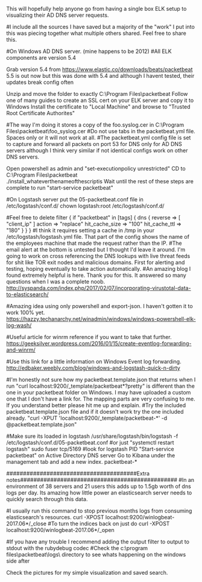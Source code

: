 This will hopefully help anyone go from having a single box ELK setup to visualizing their AD DNS server requests.
 
#I include all the sources I have saved but a majority of the "work" I put into this was piecing together what multiple others shared. Feel free to share this. 

#On Windows AD DNS server. (mine happens to be 2012)
#All ELK components are version 5.4

Grab version 5.4 from https://www.elastic.co/downloads/beats/packetbeat
5.5 is out now but this was done with 5.4 and although I havent tested, their updates break config often


Unzip and move the folder to exactly C:\Program Files\packetbeat
Follow one of many guides to create an SSL cert on your ELK server and copy it to Windows
Install the certificate to "Local Machine" and browse to "Trusted Root Certificate Authorites"

#The way I'm doing it stores a copy of the foo.syslog.cer in C:\Program Files\packetbeat\foo_syslog.cer
#Do not use tabs in the packetbeat.yml file.  Spaces only or it will not work at all.
#The packetbeat.yml config file is set to capture and forward all packets on port 53 for DNS only for AD DNS servers although I think very similar if not identical configs work on other DNS servers.

Open powershell as admin and "set-executionpolicy unrestricted"
	CD to C:\Program Files\packetbeat\
	./install_whateverthenameofthescriptis
	Wait until the rest of these steps are complete to run "start-service packetbeat"
	

#On Logstash server
put the 05-packetbeat.conf file in /etc/logstash/conf.d/
chown logstash:root /etc/logstash/conf.d/

#Feel free to delete 
filter {
   if "packetbeat" in [tags] {
	dns {
		reverse => [ "client_ip" ]
		action => "replace"
		hit_cache_size => "100"
		hit_cache_ttl => "180"
	}
   }
}
#I think it requires setting a cache in /tmp in your /etc/logstash/logstash.yml file. That part of the config shows the name of the employees machine that made the request rather than the IP.
#The email alert at the bottom is untested but I thought I'd leave it around.  I'm going to work on cross referencing the DNS lookups with live threat feeds for shit like TOR exit nodes and malicious domains.  First for alerting and testing, hoping eventually to take action automatically.
#An amazing blog I found extremely helpful is here. Thank you for this.  It answered so many questions when I was a complete noob.
http://syspanda.com/index.php/2017/02/07/incorporating-virustotal-data-to-elasticsearch/

#Amazing idea using only powershell and export-json. I haven't gotten it to work 100% yet. https://hazzy.techanarchy.net/winadmin/windows/windows-powershell-elk-log-wash/

#Useful article for winrm reference if you want to take that further. https://geeksilver.wordpress.com/2016/01/15/create-eventlog-forwarding-and-winrm/

#Use this link for a little information on Windows Event log forwarding. 
http://edbaker.weebly.com/blog/windows-and-logstash-quick-n-dirty

#I'm honestly not sure how my packetbeat.template.json that returns when I run "curl localhost:9200/_template/packetbeat*?pretty" is different than the one in your packetbeat folder on Windows. I may have uploaded a custom one that I don't have a link for.  The mapping parts are very confusing to me.  If you understand better please hit me up and explain.
#Try the included packetbeat.template.json file and if it doesn't work try the one included already.
"curl -XPUT 'localhost:9200/_template/packetbeat-*' -d @packetbeat.template.json"

#Make sure its loaded in logstash
/usr/share/logstash/bin/logstash -f /etc/logstash/conf.d/05-packetbeat.conf   #or just "systemctl restart logstash"
sudo fuser tcp/5169
	#look for logstash PID
"Start-service packetbeat" on Active Directory DNS server
Go to Kibana under the management tab and add a new index. packetbeat-*



#######################################Extra notes###############################################
#In an environment of 38 servers and 21 users this adds up to 1.5gb worth of dns logs per day.  Its 
amazing how little power an elasticsearch server needs to quickly search through this data.

#I usually run this command to stop previous months logs from consuming elasticsearch's resources.
	curl -XPOST localhost:9200/winlogbeat-2017.06*/_close
		#To turn the indices back on just do curl -XPOST localhost:9200/winlogbeat-2017.06*/_open


#If you have any trouble I recommend adding the output filter to output to stdout with the rubydebug codec 
#Check the c:\program files\packetbeat\logs\ directory to see whats happening on the windows side after 



Check the pictures for my simple visualization and saved search.


